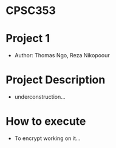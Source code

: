 # CPSC353
# Project 1
- Author: Thomas Ngo, Reza Nikopoour

# Project Description
- underconstruction...
# How to execute
- To encrypt
working on it...
```

